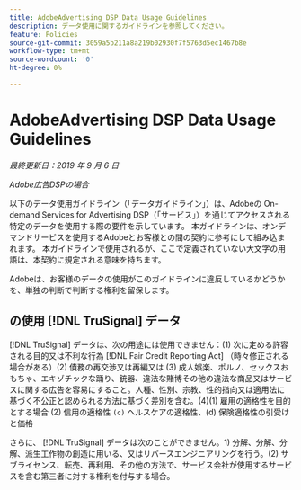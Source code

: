 ```yaml
---
title: AdobeAdvertising DSP Data Usage Guidelines
description: データ使用に関するガイドラインを参照してください。
feature: Policies
source-git-commit: 3059a5b211a8a219b02930f7f5763d5ec1467b8e
workflow-type: tm+mt
source-wordcount: '0'
ht-degree: 0%

---
```


# AdobeAdvertising DSP Data Usage Guidelines

*最終更新日：2019 年 9 月 6 日*

*Adobe広告DSPの場合*

以下のデータ使用ガイドライン（「データガイドライン」）は、Adobeの On-demand Services for Advertising DSP（「サービス」）を通じてアクセスされる特定のデータを使用する際の要件を示しています。 本ガイドラインは、オンデマンドサービスを使用するAdobeとお客様との間の契約に参考にして組み込まれます。 本ガイドラインで使用されるが、ここで定義されていない大文字の用語は、本契約に規定される意味を持ちます。

Adobeは、お客様のデータの使用がこのガイドラインに違反しているかどうかを、単独の判断で判断する権利を留保します。

## の使用 [!DNL TruSignal] データ

[!DNL TruSignal] データは、次の用途には使用できません：(1) 次に定める許容される目的又は不利な行為 [!DNL Fair Credit Reporting Act] （時々修正される場合がある）(2) 債務の再交渉又は再編又は (3) 成人娯楽、ポルノ、セックスおもちゃ、エキゾチックな踊り、銃器、違法な賭博その他の違法な商品又はサービスに関する広告を容易にすること。人種、性別、宗教、性的指向又は適用法に基づく不公正と認められる方法に基づく差別を含む。(4)(1) 雇用の適格性を目的とする場合 (2) 信用の適格性 `(c)` ヘルスケアの適格性、(d) 保険適格性の引受けと価格<!-- I used backticks in the previous sentence to prevent ( c ) from displaying as a copyright symbol. I think the OS does that. Using HTML code for the parentheses doesn't prevent it. -->

さらに、 [!DNL TruSignal] データは次のことができません。1) 分解、分解、分解、派生工作物の創造に用いる、又はリバースエンジニアリングを行う。(2) サブライセンス、転売、再利用、その他の方法で、サービス会社が使用するサービスを含む第三者に対する権利を付与する場合。
